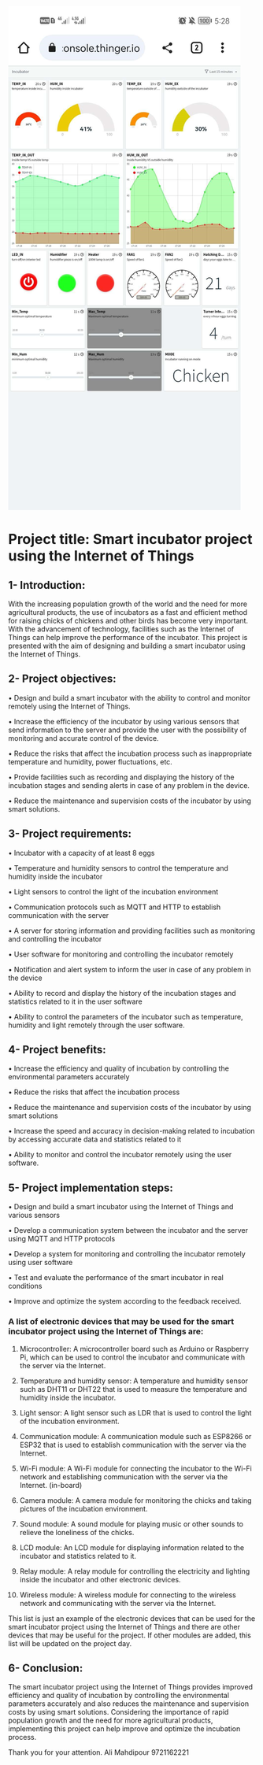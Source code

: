 ![dash png](dash.png)
<h1>Project title: Smart incubator project using the Internet of Things</h1>

<h2>1- Introduction:</h2>
With the increasing population growth of the world and the need for more agricultural products, the use of incubators as a fast and efficient method for raising chicks of chickens and other birds has become very important. With the advancement of technology, facilities such as the Internet of Things can help improve the performance of the incubator. This project is presented with the aim of designing and building a smart incubator using the Internet of Things.

<h2>2- Project objectives:</h2>
•  Design and build a smart incubator with the ability to control and monitor remotely using the Internet of Things.

•  Increase the efficiency of the incubator by using various sensors that send information to the server and provide the user with the possibility of monitoring and accurate control of the device.

•  Reduce the risks that affect the incubation process such as inappropriate temperature and humidity, power fluctuations, etc.

•  Provide facilities such as recording and displaying the history of the incubation stages and sending alerts in case of any problem in the device.

•  Reduce the maintenance and supervision costs of the incubator by using smart solutions.


<h2>3- Project requirements:</h2>
•  Incubator with a capacity of at least 8 eggs

•  Temperature and humidity sensors to control the temperature and humidity inside the incubator

•  Light sensors to control the light of the incubation environment

•  Communication protocols such as MQTT and HTTP to establish communication with the server

•  A server for storing information and providing facilities such as monitoring and controlling the incubator

•  User software for monitoring and controlling the incubator remotely

•  Notification and alert system to inform the user in case of any problem in the device

•  Ability to record and display the history of the incubation stages and statistics related to it in the user software

•  Ability to control the parameters of the incubator such as temperature, humidity and light remotely through the user software.


<h2>4- Project benefits:</h2>
•  Increase the efficiency and quality of incubation by controlling the environmental parameters accurately

•  Reduce the risks that affect the incubation process

•  Reduce the maintenance and supervision costs of the incubator by using smart solutions

•  Increase the speed and accuracy in decision-making related to incubation by accessing accurate data and statistics related to it

•  Ability to monitor and control the incubator remotely using the user software.


<h2>5- Project implementation steps:</h2>
•  Design and build a smart incubator using the Internet of Things and various sensors

•  Develop a communication system between the incubator and the server using MQTT and HTTP protocols

•  Develop a system for monitoring and controlling the incubator remotely using user software

•  Test and evaluate the performance of the smart incubator in real conditions

•  Improve and optimize the system according to the feedback received.


<h3>A list of electronic devices that may be used for the smart incubator project using the Internet of Things are:</h3>

1. Microcontroller: A microcontroller board such as Arduino or Raspberry Pi, which can be used to control the incubator and communicate with the server via the Internet.

2. Temperature and humidity sensor: A temperature and humidity sensor such as DHT11 or DHT22 that is used to measure the temperature and humidity inside the incubator.

3. Light sensor: A light sensor such as LDR that is used to control the light of the incubation environment.

4. Communication module: A communication module such as ESP8266 or ESP32 that is used to establish communication with the server via the Internet.

5. Wi-Fi module: A Wi-Fi module for connecting the incubator to the Wi-Fi network and establishing communication with the server via the Internet. (in-board)

6. Camera module: A camera module for monitoring the chicks and taking pictures of the incubation environment.

7. Sound module: A sound module for playing music or other sounds to relieve the loneliness of the chicks.

8. LCD module: An LCD module for displaying information related to the incubator and statistics related to it.

9. Relay module: A relay module for controlling the electricity and lighting inside the incubator and other electronic devices.

10. Wireless module: A wireless module for connecting to the wireless network and communicating with the server via the Internet.

This list is just an example of the electronic devices that can be used for the smart incubator project using the Internet of Things and there are other devices that may be useful for the project. If other modules are added, this list will be updated on the project day.

<h2>6- Conclusion:</h2>
The smart incubator project using the Internet of Things provides improved efficiency and quality of incubation by controlling the environmental parameters accurately and also reduces the maintenance and supervision costs by using smart solutions. Considering the importance of rapid population growth and the need for more agricultural products, implementing this project can help improve and optimize the incubation process.

Thank you for your attention. Ali Mahdipour 9721162221
